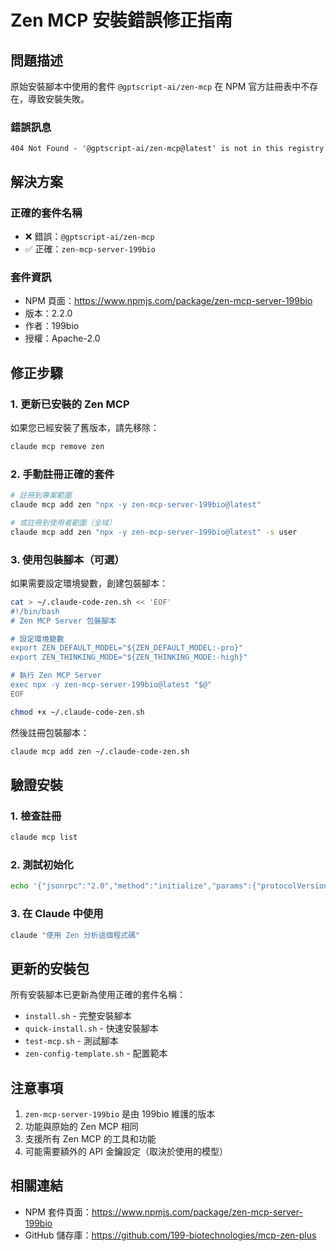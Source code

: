 # Zen MCP 安裝錯誤修正指南

## 問題描述

原始安裝腳本中使用的套件 `@gptscript-ai/zen-mcp` 在 NPM 官方註冊表中不存在，導致安裝失敗。

### 錯誤訊息
```
404 Not Found - '@gptscript-ai/zen-mcp@latest' is not in this registry
```

## 解決方案

### 正確的套件名稱
- ❌ 錯誤：`@gptscript-ai/zen-mcp`
- ✅ 正確：`zen-mcp-server-199bio`

### 套件資訊
- NPM 頁面：https://www.npmjs.com/package/zen-mcp-server-199bio
- 版本：2.2.0
- 作者：199bio
- 授權：Apache-2.0

## 修正步驟

### 1. 更新已安裝的 Zen MCP

如果您已經安裝了舊版本，請先移除：
```bash
claude mcp remove zen
```

### 2. 手動註冊正確的套件

```bash
# 註冊到專案範圍
claude mcp add zen "npx -y zen-mcp-server-199bio@latest"

# 或註冊到使用者範圍（全域）
claude mcp add zen "npx -y zen-mcp-server-199bio@latest" -s user
```

### 3. 使用包裝腳本（可選）

如果需要設定環境變數，創建包裝腳本：

```bash
cat > ~/.claude-code-zen.sh << 'EOF'
#!/bin/bash
# Zen MCP Server 包裝腳本

# 設定環境變數
export ZEN_DEFAULT_MODEL="${ZEN_DEFAULT_MODEL:-pro}"
export ZEN_THINKING_MODE="${ZEN_THINKING_MODE:-high}"

# 執行 Zen MCP Server
exec npx -y zen-mcp-server-199bio@latest "$@"
EOF

chmod +x ~/.claude-code-zen.sh
```

然後註冊包裝腳本：
```bash
claude mcp add zen ~/.claude-code-zen.sh
```

## 驗證安裝

### 1. 檢查註冊
```bash
claude mcp list
```

### 2. 測試初始化
```bash
echo '{"jsonrpc":"2.0","method":"initialize","params":{"protocolVersion":"2024-11-05"},"id":1}' | npx -y zen-mcp-server-199bio@latest
```

### 3. 在 Claude 中使用
```bash
claude "使用 Zen 分析這個程式碼"
```

## 更新的安裝包

所有安裝腳本已更新為使用正確的套件名稱：
- `install.sh` - 完整安裝腳本
- `quick-install.sh` - 快速安裝腳本
- `test-mcp.sh` - 測試腳本
- `zen-config-template.sh` - 配置範本

## 注意事項

1. `zen-mcp-server-199bio` 是由 199bio 維護的版本
2. 功能與原始的 Zen MCP 相同
3. 支援所有 Zen MCP 的工具和功能
4. 可能需要額外的 API 金鑰設定（取決於使用的模型）

## 相關連結

- NPM 套件頁面：https://www.npmjs.com/package/zen-mcp-server-199bio
- GitHub 儲存庫：https://github.com/199-biotechnologies/mcp-zen-plus